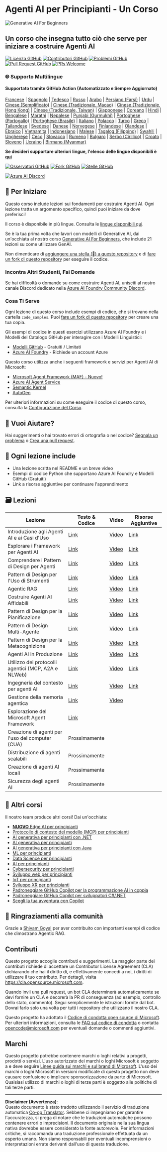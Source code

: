 <!--
CO_OP_TRANSLATOR_METADATA:
{
  "original_hash": "413adcc2c6a498d52643d27f6871aa24",
  "translation_date": "2025-10-02T13:55:47+00:00",
  "source_file": "README.md",
  "language_code": "it"
}
-->
# Agenti AI per Principianti - Un Corso

![Generative AI For Beginners](../../translated_images/repo-thumbnailv2.06f4a48036fde647f6ba4eb19f5651babe59bb30e972748afb349e47725d7601.it.png)

## Un corso che insegna tutto ciò che serve per iniziare a costruire Agenti AI

[![Licenza GitHub](https://img.shields.io/github/license/microsoft/ai-agents-for-beginners.svg)](https://github.com/microsoft/ai-agents-for-beginners/blob/master/LICENSE?WT.mc_id=academic-105485-koreyst)
[![Contributori GitHub](https://img.shields.io/github/contributors/microsoft/ai-agents-for-beginners.svg)](https://GitHub.com/microsoft/ai-agents-for-beginners/graphs/contributors/?WT.mc_id=academic-105485-koreyst)
[![Problemi GitHub](https://img.shields.io/github/issues/microsoft/ai-agents-for-beginners.svg)](https://GitHub.com/microsoft/ai-agents-for-beginners/issues/?WT.mc_id=academic-105485-koreyst)
[![Pull Request GitHub](https://img.shields.io/github/issues-pr/microsoft/ai-agents-for-beginners.svg)](https://GitHub.com/microsoft/ai-agents-for-beginners/pulls/?WT.mc_id=academic-105485-koreyst)
[![PRs Welcome](https://img.shields.io/badge/PRs-welcome-brightgreen.svg?style=flat-square)](http://makeapullrequest.com?WT.mc_id=academic-105485-koreyst)

### 🌐 Supporto Multilingue

#### Supportato tramite GitHub Action (Automatizzato e Sempre Aggiornato)

[Francese](../fr/README.md) | [Spagnolo](../es/README.md) | [Tedesco](../de/README.md) | [Russo](../ru/README.md) | [Arabo](../ar/README.md) | [Persiano (Farsi)](../fa/README.md) | [Urdu](../ur/README.md) | [Cinese (Semplificato)](../zh/README.md) | [Cinese (Tradizionale, Macao)](../mo/README.md) | [Cinese (Tradizionale, Hong Kong)](../hk/README.md) | [Cinese (Tradizionale, Taiwan)](../tw/README.md) | [Giapponese](../ja/README.md) | [Coreano](../ko/README.md) | [Hindi](../hi/README.md) | [Bengalese](../bn/README.md) | [Marathi](../mr/README.md) | [Nepalese](../ne/README.md) | [Punjabi (Gurmukhi)](../pa/README.md) | [Portoghese (Portogallo)](../pt/README.md) | [Portoghese (Brasile)](../br/README.md) | [Italiano](./README.md) | [Polacco](../pl/README.md) | [Turco](../tr/README.md) | [Greco](../el/README.md) | [Tailandese](../th/README.md) | [Svedese](../sv/README.md) | [Danese](../da/README.md) | [Norvegese](../no/README.md) | [Finlandese](../fi/README.md) | [Olandese](../nl/README.md) | [Ebraico](../he/README.md) | [Vietnamita](../vi/README.md) | [Indonesiano](../id/README.md) | [Malese](../ms/README.md) | [Tagalog (Filippino)](../tl/README.md) | [Swahili](../sw/README.md) | [Ungherese](../hu/README.md) | [Ceco](../cs/README.md) | [Slovacco](../sk/README.md) | [Rumeno](../ro/README.md) | [Bulgaro](../bg/README.md) | [Serbo (Cirillico)](../sr/README.md) | [Croato](../hr/README.md) | [Sloveno](../sl/README.md) | [Ucraino](../uk/README.md) | [Birmano (Myanmar)](../my/README.md)

**Se desideri supportare ulteriori lingue, l'elenco delle lingue disponibili è [qui](https://github.com/Azure/co-op-translator/blob/main/getting_started/supported-languages.md)**

[![Osservatori GitHub](https://img.shields.io/github/watchers/microsoft/ai-agents-for-beginners.svg?style=social&label=Watch)](https://GitHub.com/microsoft/ai-agents-for-beginners/watchers/?WT.mc_id=academic-105485-koreyst)
[![Fork GitHub](https://img.shields.io/github/forks/microsoft/ai-agents-for-beginners.svg?style=social&label=Fork)](https://GitHub.com/microsoft/ai-agents-for-beginners/network/?WT.mc_id=academic-105485-koreyst)
[![Stelle GitHub](https://img.shields.io/github/stars/microsoft/ai-agents-for-beginners.svg?style=social&label=Star)](https://GitHub.com/microsoft/ai-agents-for-beginners/stargazers/?WT.mc_id=academic-105485-koreyst)

[![Azure AI Discord](https://dcbadge.limes.pink/api/server/kzRShWzttr)](https://discord.gg/kzRShWzttr)


## 🌱 Per Iniziare

Questo corso include lezioni sui fondamenti per costruire Agenti AI. Ogni lezione tratta un argomento specifico, quindi puoi iniziare da dove preferisci!

Il corso è disponibile in più lingue. Consulta le [lingue disponibili qui](../..). 

Se è la tua prima volta che lavori con modelli di Generative AI, dai un'occhiata al nostro corso [Generative AI For Beginners](https://aka.ms/genai-beginners), che include 21 lezioni su come utilizzare GenAI.

Non dimenticare di [aggiungere una stella (🌟) a questo repository](https://docs.github.com/en/get-started/exploring-projects-on-github/saving-repositories-with-stars?WT.mc_id=academic-105485-koreyst) e di [fare un fork di questo repository](https://github.com/microsoft/ai-agents-for-beginners/fork) per eseguire il codice.

### Incontra Altri Studenti, Fai Domande

Se hai difficoltà o domande su come costruire Agenti AI, unisciti al nostro canale Discord dedicato nella [Azure AI Foundry Community Discord](https://aka.ms/ai-agents/discord).

### Cosa Ti Serve

Ogni lezione di questo corso include esempi di codice, che si trovano nella cartella `code_samples`. Puoi [fare un fork di questo repository](https://github.com/microsoft/ai-agents-for-beginners/fork) per creare una tua copia.  

Gli esempi di codice in questi esercizi utilizzano Azure AI Foundry e i Modelli del Catalogo GitHub per interagire con i Modelli Linguistici:

- [Modelli GitHub](https://aka.ms/ai-agents-beginners/github-models) - Gratuiti / Limitati
- [Azure AI Foundry](https://aka.ms/ai-agents-beginners/ai-foundry) - Richiede un account Azure

Questo corso utilizza anche i seguenti framework e servizi per Agenti AI di Microsoft:

- [Microsoft Agent Framework (MAF) - Nuovo!](https://aka.ms/ai-agents-beginners/agent-framewrok)
- [Azure AI Agent Service](https://aka.ms/ai-agents-beginners/ai-agent-service)
- [Semantic Kernel](https://aka.ms/ai-agents-beginners/semantic-kernel)
- [AutoGen](https://aka.ms/ai-agents/autogen)

Per ulteriori informazioni su come eseguire il codice di questo corso, consulta la [Configurazione del Corso](./00-course-setup/README.md).

## 🙏 Vuoi Aiutare?

Hai suggerimenti o hai trovato errori di ortografia o nel codice? [Segnala un problema](https://github.com/microsoft/ai-agents-for-beginners/issues?WT.mc_id=academic-105485-koreyst) o [Crea una pull request](https://github.com/microsoft/ai-agents-for-beginners/pulls?WT.mc_id=academic-105485-koreyst).

## 📂 Ogni lezione include

- Una lezione scritta nel README e un breve video
- Esempi di codice Python che supportano Azure AI Foundry e Modelli GitHub (Gratuiti)
- Link a risorse aggiuntive per continuare l'apprendimento

## 🗃️ Lezioni

| **Lezione**                                  | **Testo & Codice**                                | **Video**                                                  | **Risorse Aggiuntive**                                                                |
|----------------------------------------------|--------------------------------------------------|------------------------------------------------------------|---------------------------------------------------------------------------------------|
| Introduzione agli Agenti AI e ai Casi d'Uso  | [Link](./01-intro-to-ai-agents/README.md)        | [Video](https://youtu.be/3zgm60bXmQk?si=z8QygFvYQv-9WtO1)  | [Link](https://aka.ms/ai-agents-beginners/collection?WT.mc_id=academic-105485-koreyst) |
| Esplorare i Framework per Agenti AI          | [Link](./02-explore-agentic-frameworks/README.md)| [Video](https://youtu.be/ODwF-EZo_O8?si=Vawth4hzVaHv-u0H)  | [Link](https://aka.ms/ai-agents-beginners/collection?WT.mc_id=academic-105485-koreyst) |
| Comprendere i Pattern di Design per Agenti   | [Link](./03-agentic-design-patterns/README.md)   | [Video](https://youtu.be/m9lM8qqoOEA?si=BIzHwzstTPL8o9GF)  | [Link](https://aka.ms/ai-agents-beginners/collection?WT.mc_id=academic-105485-koreyst) |
| Pattern di Design per l'Uso di Strumenti     | [Link](./04-tool-use/README.md)                  | [Video](https://youtu.be/vieRiPRx-gI?si=2z6O2Xu2cu_Jz46N)  | [Link](https://aka.ms/ai-agents-beginners/collection?WT.mc_id=academic-105485-koreyst) |
| Agentic RAG                                  | [Link](./05-agentic-rag/README.md)               | [Video](https://youtu.be/WcjAARvdL7I?si=gKPWsQpKiIlDH9A3)  | [Link](https://aka.ms/ai-agents-beginners/collection?WT.mc_id=academic-105485-koreyst) |
| Costruire Agenti AI Affidabili               | [Link](./06-building-trustworthy-agents/README.md)| [Video](https://youtu.be/iZKkMEGBCUQ?si=jZjpiMnGFOE9L8OK ) | [Link](https://aka.ms/ai-agents-beginners/collection?WT.mc_id=academic-105485-koreyst) |
| Pattern di Design per la Pianificazione      | [Link](./07-planning-design/README.md)           | [Video](https://youtu.be/kPfJ2BrBCMY?si=6SC_iv_E5-mzucnC)  | [Link](https://aka.ms/ai-agents-beginners/collection?WT.mc_id=academic-105485-koreyst) |
| Pattern di Design Multi-Agente               | [Link](./08-multi-agent/README.md)               | [Video](https://youtu.be/V6HpE9hZEx0?si=rMgDhEu7wXo2uo6g)  | [Link](https://aka.ms/ai-agents-beginners/collection?WT.mc_id=academic-105485-koreyst) |
| Pattern di Design per la Metacognizione      | [Link](./09-metacognition/README.md)             | [Video](https://youtu.be/His9R6gw6Ec?si=8gck6vvdSNCt6OcF)  | [Link](https://aka.ms/ai-agents-beginners/collection?WT.mc_id=academic-105485-koreyst) |
| Agenti AI in Produzione                      | [Link](./10-ai-agents-production/README.md)      | [Video](https://youtu.be/l4TP6IyJxmQ?si=31dnhexRo6yLRJDl)  | [Link](https://aka.ms/ai-agents-beginners/collection?WT.mc_id=academic-105485-koreyst) |
| Utilizzo dei protocolli agentici (MCP, A2A e NLWeb) | [Link](./11-agentic-protocols/README.md)           | [Video](https://youtu.be/X-Dh9R3Opn8)                                 | [Link](https://aka.ms/ai-agents-beginners/collection?WT.mc_id=academic-105485-koreyst) |
| Ingegneria del contesto per agenti AI              | [Link](./12-context-engineering/README.md)         | [Video](https://youtu.be/F5zqRV7gEag)                                 | [Link](https://aka.ms/ai-agents-beginners/collection?WT.mc_id=academic-105485-koreyst) |
| Gestione della memoria agentica                    | [Link](./13-agent-memory/README.md)     |      [Video](https://youtu.be/QrYbHesIxpw?si=vZkVwKrQ4ieCcIPx)                                                      |                                                                                        |
| Esplorazione del Microsoft Agent Framework         | [Link](./14-microsoft-agent-framework/README.md)                            |                                                            |                                                                                        |
| Creazione di agenti per l'uso del computer (CUA)   | Prossimamente                            |                                                            |                                                                                        |
| Distribuzione di agenti scalabili                  | Prossimamente                            |                                                            |                                                                                        |
| Creazione di agenti AI locali                      | Prossimamente                               |                                                            |                                                                                        |
| Sicurezza degli agenti AI                          | Prossimamente                               |                                                            |                                                                                        |

## 🎒 Altri corsi

Il nostro team produce altri corsi! Dai un'occhiata:

- [**NUOVO** Edge AI per principianti](https://github.com/microsoft/edgeai-for-beginners?WT.mc_id=academic-105485-koreyst)
- [Protocollo di contesto del modello (MCP) per principianti](https://github.com/microsoft/mcp-for-beginners?WT.mc_id=academic-105485-koreyst)
- [AI generativa per principianti con .NET](https://github.com/microsoft/Generative-AI-for-beginners-dotnet?WT.mc_id=academic-105485-koreyst)
- [AI generativa per principianti](https://github.com/microsoft/generative-ai-for-beginners?WT.mc_id=academic-105485-koreyst)
- [AI generativa per principianti con Java](https://github.com/microsoft/generative-ai-for-beginners-java?WT.mc_id=academic-105485-koreyst)
- [ML per principianti](https://aka.ms/ml-beginners?WT.mc_id=academic-105485-koreyst)
- [Data Science per principianti](https://aka.ms/datascience-beginners?WT.mc_id=academic-105485-koreyst)
- [AI per principianti](https://aka.ms/ai-beginners?WT.mc_id=academic-105485-koreyst)
- [Cybersecurity per principianti](https://github.com/microsoft/Security-101??WT.mc_id=academic-96948-sayoung)
- [Sviluppo web per principianti](https://aka.ms/webdev-beginners?WT.mc_id=academic-105485-koreyst)
- [IoT per principianti](https://aka.ms/iot-beginners?WT.mc_id=academic-105485-koreyst)
- [Sviluppo XR per principianti](https://github.com/microsoft/xr-development-for-beginners?WT.mc_id=academic-105485-koreyst)
- [Padroneggiare GitHub Copilot per la programmazione AI in coppia](https://aka.ms/GitHubCopilotAI?WT.mc_id=academic-105485-koreyst)
- [Padroneggiare GitHub Copilot per sviluppatori C#/.NET](https://github.com/microsoft/mastering-github-copilot-for-dotnet-csharp-developers?WT.mc_id=academic-105485-koreyst)
- [Scegli la tua avventura con Copilot](https://github.com/microsoft/CopilotAdventures?WT.mc_id=academic-105485-koreyst)

## 🌟 Ringraziamenti alla comunità

Grazie a [Shivam Goyal](https://www.linkedin.com/in/shivam2003/) per aver contribuito con importanti esempi di codice che dimostrano Agentic RAG. 

## Contributi

Questo progetto accoglie contributi e suggerimenti. La maggior parte dei contributi richiede di accettare un
Contributor License Agreement (CLA) dichiarando che hai il diritto di, e effettivamente concedi a noi,
i diritti di utilizzare il tuo contributo. Per dettagli, visita <https://cla.opensource.microsoft.com>.

Quando invii una pull request, un bot CLA determinerà automaticamente se devi fornire
un CLA e decorerà la PR di conseguenza (ad esempio, controllo dello stato, commento). Segui semplicemente le istruzioni
fornite dal bot. Dovrai farlo solo una volta per tutti i repository che utilizzano il nostro CLA.

Questo progetto ha adottato il [Codice di condotta open source di Microsoft](https://opensource.microsoft.com/codeofconduct/).
Per ulteriori informazioni, consulta le [FAQ sul codice di condotta](https://opensource.microsoft.com/codeofconduct/faq/) o
contatta [opencode@microsoft.com](mailto:opencode@microsoft.com) per eventuali domande o commenti aggiuntivi.

## Marchi

Questo progetto potrebbe contenere marchi o loghi relativi a progetti, prodotti o servizi. L'uso autorizzato dei marchi o loghi Microsoft è soggetto a e deve seguire
[Linee guida sui marchi e sul brand di Microsoft](https://www.microsoft.com/legal/intellectualproperty/trademarks/usage/general).
L'uso dei marchi o loghi Microsoft in versioni modificate di questo progetto non deve causare confusione o implicare sponsorizzazione da parte di Microsoft.
Qualsiasi utilizzo di marchi o loghi di terze parti è soggetto alle politiche di tali terze parti.

---

**Disclaimer (Avvertenza)**:  
Questo documento è stato tradotto utilizzando il servizio di traduzione automatica [Co-op Translator](https://github.com/Azure/co-op-translator). Sebbene ci impegniamo per garantire l'accuratezza, si prega di notare che le traduzioni automatiche possono contenere errori o imprecisioni. Il documento originale nella sua lingua nativa dovrebbe essere considerato la fonte autorevole. Per informazioni critiche, si raccomanda una traduzione professionale effettuata da un esperto umano. Non siamo responsabili per eventuali incomprensioni o interpretazioni errate derivanti dall'uso di questa traduzione.